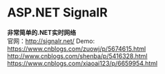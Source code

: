 # ASP.NET SignalR
**非常简单的.NET实时网络** <br/>
官网：http://signalr.net/
Demo: https://www.cnblogs.com/zuowj/p/5674615.html
http://www.cnblogs.com/shenba/p/5416328.html
https://www.cnblogs.com/xiaoai123/p/6659954.html